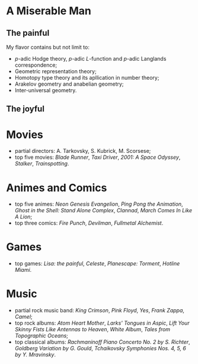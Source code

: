 # A Miserable Man
## The painful
My flavor contains but not limit to:
- _p_-adic Hodge theory, _p_-adic _L_-function and _p_-adic Langlands correspondence;
- Geometric representation theory;
- Homotopy type theory and its apllication in number theory;
- Arakelov geometry and anabelian geometry;
- Inter-universal geometry.
## The joyful
# Movies
- partial directors: A. Tarkovsky, S. Kubrick, M. Scorsese;
- top five movies: _Blade Runner_, _Taxi Driver_, _2001: A Space Odyssey_, _Stalker_, _Trainspotting_.
# Animes and Comics
- top five animes: _Neon Genesis Evangelion_, _Ping Pong the Animation_, _Ghost in the Shell: Stand Alone Complex_, _Clannad_, _March Comes In Like A Lion_;
- top three comics: _Fire Punch_, _Devilman_, _Fullmetal Alchemist_.
# Games
- top games: _Lisa: the painful_, _Celeste_, _Planescape: Torment_, _Hotline Miami_.
# Music
- partial rock music band: _King Crimson_, _Pink Floyd_, _Yes_, _Frank Zappa_, _Camel_;
- top rock albums: _Atom Heart Mother_, _Larks' Tongues in Aspic_, _Lift Your Skinny Fists Like Antennas to Heaven_, _White Album_, _Tales from Topographic Oceans_;
- top classical albums: _Rachmaninoff Piano Concerto No. 2 by S. Richter_, _Goldberg Variation by G. Gould_, _Tchaikovsky Symphonies Nos. 4, 5, 6 by Y. Mravinsky_.
